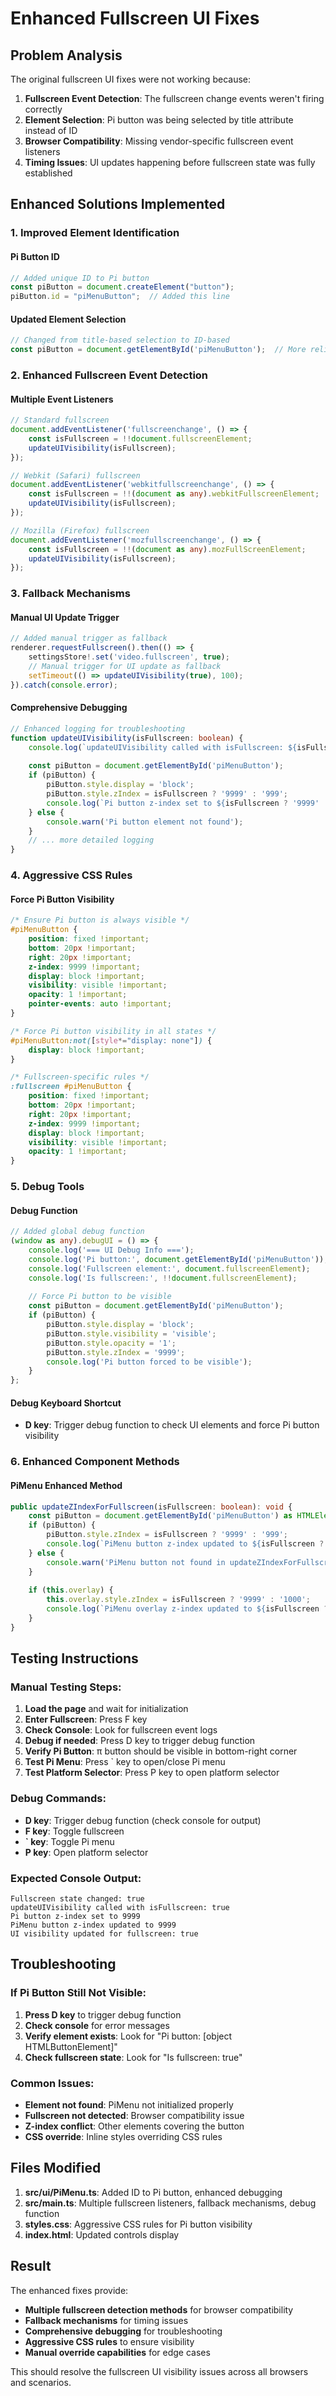 # Enhanced Fullscreen UI Fixes

## Problem Analysis
The original fullscreen UI fixes were not working because:
1. **Fullscreen Event Detection**: The fullscreen change events weren't firing correctly
2. **Element Selection**: Pi button was being selected by title attribute instead of ID
3. **Browser Compatibility**: Missing vendor-specific fullscreen event listeners
4. **Timing Issues**: UI updates happening before fullscreen state was fully established

## Enhanced Solutions Implemented

### 1. Improved Element Identification

#### Pi Button ID
```typescript
// Added unique ID to Pi button
const piButton = document.createElement("button");
piButton.id = "piMenuButton";  // Added this line
```

#### Updated Element Selection
```typescript
// Changed from title-based selection to ID-based
const piButton = document.getElementById('piMenuButton');  // More reliable
```

### 2. Enhanced Fullscreen Event Detection

#### Multiple Event Listeners
```typescript
// Standard fullscreen
document.addEventListener('fullscreenchange', () => {
    const isFullscreen = !!document.fullscreenElement;
    updateUIVisibility(isFullscreen);
});

// Webkit (Safari) fullscreen
document.addEventListener('webkitfullscreenchange', () => {
    const isFullscreen = !!(document as any).webkitFullscreenElement;
    updateUIVisibility(isFullscreen);
});

// Mozilla (Firefox) fullscreen
document.addEventListener('mozfullscreenchange', () => {
    const isFullscreen = !!(document as any).mozFullScreenElement;
    updateUIVisibility(isFullscreen);
});
```

### 3. Fallback Mechanisms

#### Manual UI Update Trigger
```typescript
// Added manual trigger as fallback
renderer.requestFullscreen().then(() => {
    settingsStore!.set('video.fullscreen', true);
    // Manual trigger for UI update as fallback
    setTimeout(() => updateUIVisibility(true), 100);
}).catch(console.error);
```

#### Comprehensive Debugging
```typescript
// Enhanced logging for troubleshooting
function updateUIVisibility(isFullscreen: boolean) {
    console.log(`updateUIVisibility called with isFullscreen: ${isFullscreen}`);
    
    const piButton = document.getElementById('piMenuButton');
    if (piButton) {
        piButton.style.display = 'block';
        piButton.style.zIndex = isFullscreen ? '9999' : '999';
        console.log(`Pi button z-index set to ${isFullscreen ? '9999' : '999'}`);
    } else {
        console.warn('Pi button element not found');
    }
    // ... more detailed logging
}
```

### 4. Aggressive CSS Rules

#### Force Pi Button Visibility
```css
/* Ensure Pi button is always visible */
#piMenuButton {
    position: fixed !important;
    bottom: 20px !important;
    right: 20px !important;
    z-index: 9999 !important;
    display: block !important;
    visibility: visible !important;
    opacity: 1 !important;
    pointer-events: auto !important;
}

/* Force Pi button visibility in all states */
#piMenuButton:not([style*="display: none"]) {
    display: block !important;
}

/* Fullscreen-specific rules */
:fullscreen #piMenuButton {
    position: fixed !important;
    bottom: 20px !important;
    right: 20px !important;
    z-index: 9999 !important;
    display: block !important;
    visibility: visible !important;
    opacity: 1 !important;
}
```

### 5. Debug Tools

#### Debug Function
```typescript
// Added global debug function
(window as any).debugUI = () => {
    console.log('=== UI Debug Info ===');
    console.log('Pi button:', document.getElementById('piMenuButton'));
    console.log('Fullscreen element:', document.fullscreenElement);
    console.log('Is fullscreen:', !!document.fullscreenElement);
    
    // Force Pi button to be visible
    const piButton = document.getElementById('piMenuButton');
    if (piButton) {
        piButton.style.display = 'block';
        piButton.style.visibility = 'visible';
        piButton.style.opacity = '1';
        piButton.style.zIndex = '9999';
        console.log('Pi button forced to be visible');
    }
};
```

#### Debug Keyboard Shortcut
- **D key**: Trigger debug function to check UI elements and force Pi button visibility

### 6. Enhanced Component Methods

#### PiMenu Enhanced Method
```typescript
public updateZIndexForFullscreen(isFullscreen: boolean): void {
    const piButton = document.getElementById('piMenuButton') as HTMLElement;
    if (piButton) {
        piButton.style.zIndex = isFullscreen ? '9999' : '999';
        console.log(`PiMenu button z-index updated to ${isFullscreen ? '9999' : '999'}`);
    } else {
        console.warn('PiMenu button not found in updateZIndexForFullscreen');
    }
    
    if (this.overlay) {
        this.overlay.style.zIndex = isFullscreen ? '9999' : '1000';
        console.log(`PiMenu overlay z-index updated to ${isFullscreen ? '9999' : '1000'}`);
    }
}
```

## Testing Instructions

### Manual Testing Steps:
1. **Load the page** and wait for initialization
2. **Enter Fullscreen**: Press F key
3. **Check Console**: Look for fullscreen event logs
4. **Debug if needed**: Press D key to trigger debug function
5. **Verify Pi Button**: π button should be visible in bottom-right corner
6. **Test Pi Menu**: Press ` key to open/close Pi menu
7. **Test Platform Selector**: Press P key to open platform selector

### Debug Commands:
- **D key**: Trigger debug function (check console for output)
- **F key**: Toggle fullscreen
- **` key**: Toggle Pi menu
- **P key**: Open platform selector

### Expected Console Output:
```
Fullscreen state changed: true
updateUIVisibility called with isFullscreen: true
Pi button z-index set to 9999
PiMenu button z-index updated to 9999
UI visibility updated for fullscreen: true
```

## Troubleshooting

### If Pi Button Still Not Visible:
1. **Press D key** to trigger debug function
2. **Check console** for error messages
3. **Verify element exists**: Look for "Pi button: [object HTMLButtonElement]"
4. **Check fullscreen state**: Look for "Is fullscreen: true"

### Common Issues:
- **Element not found**: PiMenu not initialized properly
- **Fullscreen not detected**: Browser compatibility issue
- **Z-index conflict**: Other elements covering the button
- **CSS override**: Inline styles overriding CSS rules

## Files Modified

1. **src/ui/PiMenu.ts**: Added ID to Pi button, enhanced debugging
2. **src/main.ts**: Multiple fullscreen listeners, fallback mechanisms, debug function
3. **styles.css**: Aggressive CSS rules for Pi button visibility
4. **index.html**: Updated controls display

## Result

The enhanced fixes provide:
- **Multiple fullscreen detection methods** for browser compatibility
- **Fallback mechanisms** for timing issues
- **Comprehensive debugging** for troubleshooting
- **Aggressive CSS rules** to ensure visibility
- **Manual override capabilities** for edge cases

This should resolve the fullscreen UI visibility issues across all browsers and scenarios. 